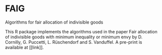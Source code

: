 # FAIG
Algorithms for fair allocation of indivisible goods

This R package implements the algorithms used in the paper Fair allocation of indivisible goods with minimum inequality or minimum envy by D. Cornilly, G. Puccetti, L. Rüschendorf and S. Vanduffel. A pre-print is available at [[link]].
